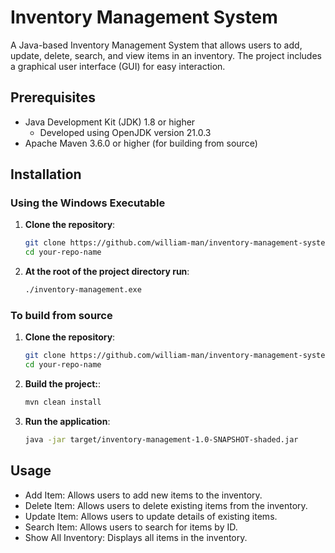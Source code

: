 # Inventory Management System

A Java-based Inventory Management System that allows users to add, update, delete, search, and view items in an inventory. The project includes a graphical user interface (GUI) for easy interaction.

## Prerequisites

- Java Development Kit (JDK) 1.8 or higher
  - Developed using OpenJDK version 21.0.3
- Apache Maven 3.6.0 or higher (for building from source)

## Installation

### Using the Windows Executable

1. **Clone the repository**:

   ```sh
   git clone https://github.com/william-man/inventory-management-system.git
   cd your-repo-name

   ```

2. **At the root of the project directory run**:
   ```sh
   ./inventory-management.exe
   ```

### To build from source

1. **Clone the repository**:

   ```sh
   git clone https://github.com/william-man/inventory-management-system.git
   cd your-repo-name

   ```

2. **Build the project:**:

   ```sh
   mvn clean install

   ```

3. **Run the application**:
   ```sh
   java -jar target/inventory-management-1.0-SNAPSHOT-shaded.jar
   ```

## Usage

- Add Item: Allows users to add new items to the inventory.
- Delete Item: Allows users to delete existing items from the inventory.
- Update Item: Allows users to update details of existing items.
- Search Item: Allows users to search for items by ID.
- Show All Inventory: Displays all items in the inventory.
